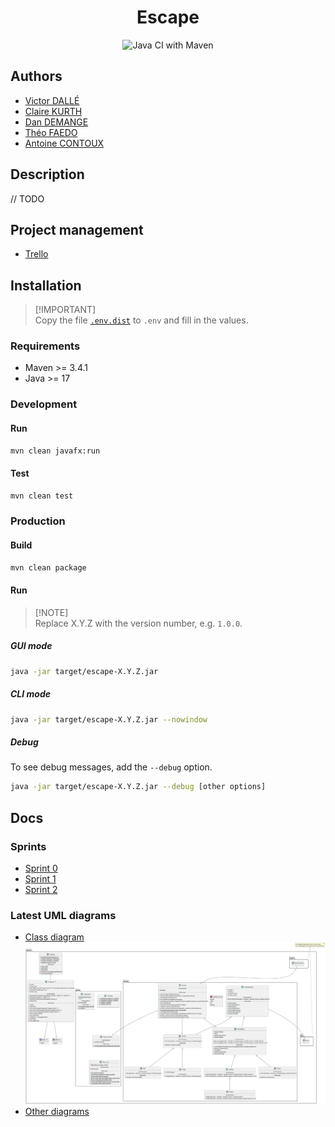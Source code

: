 <div align="center">

# Escape
![Java CI with Maven](https://github.com/victord54/escape/actions/workflows/maven.yml/badge.svg)
</div>

## Authors
* [Victor DALLÉ](https://github.com/victord54)
* [Claire KURTH](https://github.com/clairekth)
* [Dan DEMANGE](https://github.com/Hazvard)
* [Théo FAEDO](https://github.com/TheoFaedo)
* [Antoine CONTOUX](https://github.com/ActxLeToucan)

## Description
// TODO

## Project management
* [Trello](https://trello.com/b/WUfGrD7d/escape)

## Installation
> [!IMPORTANT] \
> Copy the file [`.env.dist`](.env.dist) to `.env` and fill in the values.

### Requirements
* Maven >= 3.4.1
* Java >= 17

### Development
#### Run
```bash
mvn clean javafx:run
```

#### Test
```bash
mvn clean test
```

### Production
#### Build
```bash
mvn clean package
```

#### Run
> [!NOTE] \
> Replace X.Y.Z with the version number, e.g. `1.0.0`.
##### GUI mode
```bash
java -jar target/escape-X.Y.Z.jar
```

##### CLI mode
```bash
java -jar target/escape-X.Y.Z.jar --nowindow
```

##### Debug
To see debug messages, add the `--debug` option.
```bash
java -jar target/escape-X.Y.Z.jar --debug [other options]
```

## Docs
### Sprints
* [Sprint 0](docs/sprints/0)
* [Sprint 1](docs/sprints/1)
* [Sprint 2](docs/sprints/2)

### Latest UML diagrams
* [Class diagram](docs/uml/class-diagram.svg)\
![Class diagram](docs/uml/class-diagram.svg)
* [Other diagrams](docs/uml)
